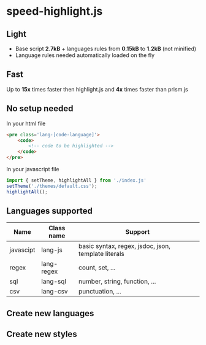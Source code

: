 # speed-highlight.js

## Light

  * Base script **2.7kB** + languages rules from **0.15kB** to **1.2kB** (not minified)
  * Language rules needed automatically loaded on the fly

## Fast

Up to **15x** times faster then highlight.js and **4x** times faster than prism.js

## No setup needed

In your html file
```html
<pre class='lang-[code-language]'>
	<code>
		<!-- code to be highlighted -->
	</code>
</pre>
```

In your javascript file
```js
import { setTheme, highlightAll } from './index.js'
setTheme('./themes/default.css');
highlightAll();
```

## Languages supported

| Name      | Class name | Support                                             |
| --------  | ---------- | -------                                             |
| javascipt | lang-js    | basic syntax, regex, jsdoc, json, template literals |
| regex     | lang-regex | count, set, ...                                     |
| sql       | lang-sql   | number, string, function, ...                       |
| csv       | lang-csv   | punctuation, ...                                    |

## Create new languages

## Create new styles
